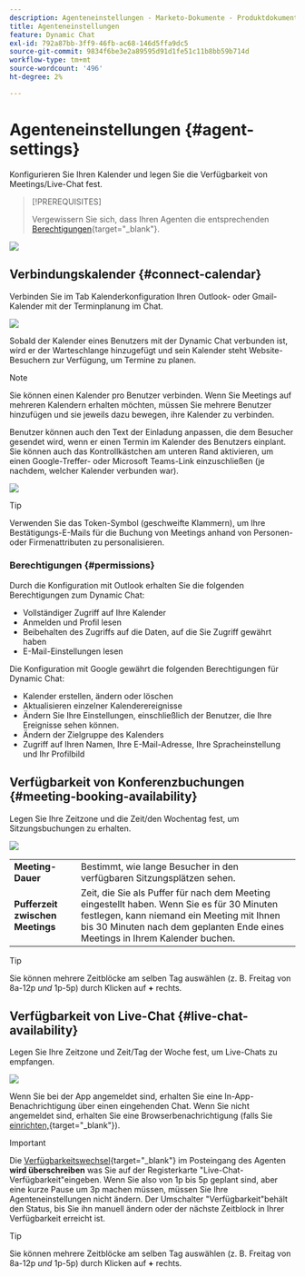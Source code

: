 ```yaml
---
description: Agenteneinstellungen - Marketo-Dokumente - Produktdokumentation
title: Agenteneinstellungen
feature: Dynamic Chat
exl-id: 792a87bb-3ff9-46fb-ac68-146d5ffa9dc5
source-git-commit: 9834f6be3e2a89595d91d1fe51c11b8bb59b714d
workflow-type: tm+mt
source-wordcount: '496'
ht-degree: 2%

---
```


# Agenteneinstellungen {#agent-settings}

Konfigurieren Sie Ihren Kalender und legen Sie die Verfügbarkeit von Meetings/Live-Chat fest.

>[!PREREQUISITES]
>
>Vergewissern Sie sich, dass Ihren Agenten die entsprechenden [Berechtigungen](/help/marketo/product-docs/demand-generation/dynamic-chat/setup-and-configuration/permissions.md){target="_blank"}.

![](assets/agent-settings-1.png)

## Verbindungskalender {#connect-calendar}

Verbinden Sie im Tab Kalenderkonfiguration Ihren Outlook- oder Gmail-Kalender mit der Terminplanung im Chat.

![](assets/agent-settings-2.png)

Sobald der Kalender eines Benutzers mit der Dynamic Chat verbunden ist, wird er der Warteschlange hinzugefügt und sein Kalender steht Website-Besuchern zur Verfügung, um Termine zu planen.

>[!NOTE]
>
>Sie können einen Kalender pro Benutzer verbinden. Wenn Sie Meetings auf mehreren Kalendern erhalten möchten, müssen Sie mehrere Benutzer hinzufügen und sie jeweils dazu bewegen, ihre Kalender zu verbinden.

Benutzer können auch den Text der Einladung anpassen, die dem Besucher gesendet wird, wenn er einen Termin im Kalender des Benutzers einplant. Sie können auch das Kontrollkästchen am unteren Rand aktivieren, um einen Google-Treffer- oder Microsoft Teams-Link einzuschließen (je nachdem, welcher Kalender verbunden war).

![](assets/agent-settings-3.png)

>[!TIP]
>
>Verwenden Sie das Token-Symbol (geschweifte Klammern), um Ihre Bestätigungs-E-Mails für die Buchung von Meetings anhand von Personen- oder Firmenattributen zu personalisieren.

### Berechtigungen {#permissions}

Durch die Konfiguration mit Outlook erhalten Sie die folgenden Berechtigungen zum Dynamic Chat:

* Vollständiger Zugriff auf Ihre Kalender
* Anmelden und Profil lesen
* Beibehalten des Zugriffs auf die Daten, auf die Sie Zugriff gewährt haben
* E-Mail-Einstellungen lesen

Die Konfiguration mit Google gewährt die folgenden Berechtigungen für Dynamic Chat:

* Kalender erstellen, ändern oder löschen
* Aktualisieren einzelner Kalenderereignisse
* Ändern Sie Ihre Einstellungen, einschließlich der Benutzer, die Ihre Ereignisse sehen können.
* Ändern der Zielgruppe des Kalenders
* Zugriff auf Ihren Namen, Ihre E-Mail-Adresse, Ihre Spracheinstellung und Ihr Profilbild

## Verfügbarkeit von Konferenzbuchungen {#meeting-booking-availability}

Legen Sie Ihre Zeitzone und die Zeit/den Wochentag fest, um Sitzungsbuchungen zu erhalten.

![](assets/agent-settings-4.png)

<table> 
 <tbody> 
  <tr> 
   <td><b>Meeting-Dauer</b></td>
   <td>Bestimmt, wie lange Besucher in den verfügbaren Sitzungsplätzen sehen.</td>
  </tr> 
  <tr> 
   <td><b>Pufferzeit zwischen Meetings</b></td>
   <td>Zeit, die Sie als Puffer für nach dem Meeting eingestellt haben. Wenn Sie es für 30 Minuten festlegen, kann niemand ein Meeting mit Ihnen bis 30 Minuten nach dem geplanten Ende eines Meetings in Ihrem Kalender buchen.</td>
  </tr>
 </tbody> 
</table>

>[!TIP]
>
>Sie können mehrere Zeitblöcke am selben Tag auswählen (z. B. Freitag von 8a-12p _und_ 1p-5p) durch Klicken auf **+** rechts.

## Verfügbarkeit von Live-Chat {#live-chat-availability}

Legen Sie Ihre Zeitzone und Zeit/Tag der Woche fest, um Live-Chats zu empfangen.

![](assets/agent-settings-5.png)

Wenn Sie bei der App angemeldet sind, erhalten Sie eine In-App-Benachrichtigung über einen eingehenden Chat. Wenn Sie nicht angemeldet sind, erhalten Sie eine Browserbenachrichtigung (falls Sie [einrichten,](/help/marketo/product-docs/demand-generation/dynamic-chat/live-chat/agent-inbox.md#live-chat-notifications){target="_blank"}).

>[!IMPORTANT]
>
>Die [Verfügbarkeitswechsel](/help/marketo/product-docs/demand-generation/dynamic-chat/live-chat/agent-inbox.md#availability-toggle){target="_blank"} im Posteingang des Agenten **wird überschreiben** was Sie auf der Registerkarte &quot;Live-Chat-Verfügbarkeit&quot;eingeben. Wenn Sie also von 1p bis 5p geplant sind, aber eine kurze Pause um 3p machen müssen, müssen Sie Ihre Agenteneinstellungen nicht ändern. Der Umschalter &quot;Verfügbarkeit&quot;behält den Status, bis Sie ihn manuell ändern oder der nächste Zeitblock in Ihrer Verfügbarkeit erreicht ist.

>[!TIP]
>
>Sie können mehrere Zeitblöcke am selben Tag auswählen (z. B. Freitag von 8a-12p _und_ 1p-5p) durch Klicken auf **+** rechts.
